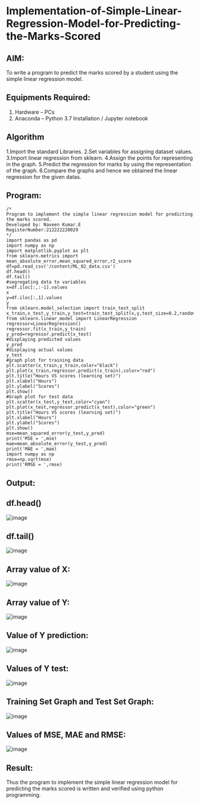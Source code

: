 # Implementation-of-Simple-Linear-Regression-Model-for-Predicting-the-Marks-Scored

## AIM:
To write a program to predict the marks scored by a student using the simple linear regression model.

## Equipments Required:
1. Hardware – PCs
2. Anaconda – Python 3.7 Installation / Jupyter notebook

## Algorithm
1.Import the standard Libraries.
2.Set variables for assigning dataset values.
3.Import linear regression from sklearn.
4.Assign the points for representing in the graph.
5.Predict the regression for marks by using the representation of the graph.
6.Compare the graphs and hence we obtained the linear regression for the given datas.

## Program:
```
/*
Program to implement the simple linear regression model for predicting the marks scored.
Developed by: Naveen Kumar.E
RegisterNumber:212222220029
*/
import pandas as pd
import numpy as np
import matplotlib.pyplot as plt
from sklearn.metrics import mean_absolute_error,mean_squared_error,r2_score
df=pd.read_csv('/content/ML_02_data.csv')
df.head()
df.tail()
#segregating data to variables
x=df.iloc[:,:-1].values
x
y=df.iloc[:,1].values
y
from sklearn.model_selection import train_test_split
x_train,x_test,y_train,y_test=train_test_split(x,y,test_size=0.2,random_state=0)
from sklearn.linear_model import LinearRegression
regressor=LinearRegression()
regressor.fit(x_train,y_train)
y_pred=regressor.predict(x_test)
#displaying predicted values
y_pred
#displaying actual values
y_test
#graph plot for training data
plt.scatter(x_train,y_train,color="black")
plt.plot(x_train,regressor.predict(x_train),color="red")
plt.title("Hours VS scores (learning set)")
plt.xlabel("Hours")
plt.ylabel("Scores")
plt.show()
#Graph plot for test data
plt.scatter(x_test,y_test,color="cyan")
plt.plot(x_test,regressor.predict(x_test),color="green")
plt.title("Hours VS scores (learning set)")
plt.xlabel("Hours")
plt.ylabel("Scores")
plt.show()
mse=mean_squared_error(y_test,y_pred)
print('MSE = ',mse)
mae=mean_absolute_error(y_test,y_pred)
print('MAE = ',mae)
import numpy as np
rmse=np.sqrt(mse)
print('RMSE = ',rmse)
```

## Output:
## df.head()

![image](https://github.com/NAVEENKUMAR4325/Implementation-of-Simple-Linear-Regression-Model-for-Predicting-the-Marks-Scored/assets/119479566/ba28fdd3-21a3-4fae-ba8d-ab06cad588e7)

## df.tail()

![image](https://github.com/NAVEENKUMAR4325/Implementation-of-Simple-Linear-Regression-Model-for-Predicting-the-Marks-Scored/assets/119479566/42965d1d-1091-44d9-88ff-d8a832a9d851)

## Array value of X:

![image](https://github.com/NAVEENKUMAR4325/Implementation-of-Simple-Linear-Regression-Model-for-Predicting-the-Marks-Scored/assets/119479566/6841b119-aea5-47c8-9520-6937cea7ed60)

## Array value of Y:

![image](https://github.com/NAVEENKUMAR4325/Implementation-of-Simple-Linear-Regression-Model-for-Predicting-the-Marks-Scored/assets/119479566/807f6b48-74fc-433e-81e9-ad0d905ad807)

## Value of Y prediction:

![image](https://github.com/NAVEENKUMAR4325/Implementation-of-Simple-Linear-Regression-Model-for-Predicting-the-Marks-Scored/assets/119479566/52c4d677-866a-4753-8ed1-389d8c93d7e7)

## Values of Y test:

![image](https://github.com/NAVEENKUMAR4325/Implementation-of-Simple-Linear-Regression-Model-for-Predicting-the-Marks-Scored/assets/119479566/a1cbc489-1340-4c1d-8bc7-2d1bc1d75b47)

## Training Set Graph and Test Set Graph:

![image](https://github.com/NAVEENKUMAR4325/Implementation-of-Simple-Linear-Regression-Model-for-Predicting-the-Marks-Scored/assets/119479566/f54547f6-3d01-413b-8a27-0b47ff45681f)

## Values of MSE, MAE and RMSE:

![image](https://github.com/NAVEENKUMAR4325/Implementation-of-Simple-Linear-Regression-Model-for-Predicting-the-Marks-Scored/assets/119479566/442a6109-e71d-442e-963d-0b2a27c57f61)











## Result:
Thus the program to implement the simple linear regression model for predicting the marks scored is written and verified using python programming.
